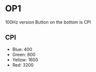 # OP1

100Hz version
Button on the bottom is CPI

## CPI

- Blue: 400
- Green: 800
- Yellow: 1600
- Red: 3200
